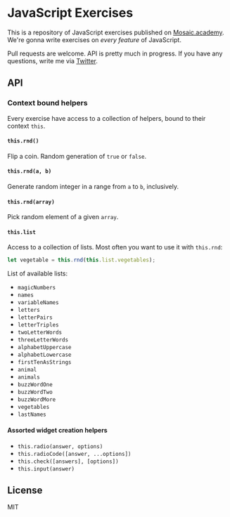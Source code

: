 # JavaScript Exercises

This is a repository of JavaScript exercises published on [Mosaic.academy](http://mosaic.academy). We're gonna write exercises on _every feature_ of JavaScript.

Pull requests are welcome. API is pretty much in progress. If you have any questions, write me via [Twitter](https://twitter.com/surganov).

## API
### Context bound helpers
Every exercise have access to a collection of helpers, bound to their context `this`.

#### `this.rnd()`
Flip a coin. Random generation of `true` or `false`.

#### `this.rnd(a, b)`
Generate random integer in a range from `a` to `b`, inclusively.

#### `this.rnd(array)`
Pick random element of a given `array`.

#### `this.list`
Access to a collection of lists. Most often you want to use it with `this.rnd`:

```js
let vegetable = this.rnd(this.list.vegetables);
```

List of available lists:
- `magicNumbers`
- `names`
- `variableNames`
- `letters`
- `letterPairs`
- `letterTriples`
- `twoLetterWords`
- `threeLetterWords`
- `alphabetUppercase`
- `alphabetLowercase`
- `firstTenAsStrings`
- `animal`
- `animals`
- `buzzWordOne`
- `buzzWordTwo`
- `buzzWordMore`
- `vegetables`
- `lastNames`


#### Assorted widget creation helpers
- `this.radio(answer, options)`
- `this.radioCode([answer, ...options])`
- `this.check([answers], [options])`
- `this.input(answer)`

## License
MIT